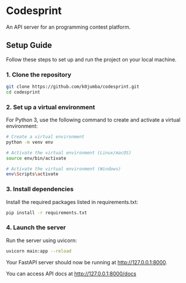 # Codesprint

An API server for an programming contest platform.

## Setup Guide

Follow these steps to set up and run the project on your local machine.

### 1. Clone the repository

```bash
git clone https://github.com/k0jumba/codesprint.git
cd codesprint
```

### 2. Set up a virtual environment
For Python 3, use the following command to create and activate a virtual environment:

```bash
# Create a virtual environment
python -m venv env

# Activate the virtual environment (Linux/macOS)
source env/bin/activate

# Activate the virtual environment (Windows)
env\Scripts\activate
```

### 3. Install dependencies
Install the required packages listed in requirements.txt:

```bash
pip install -r requirements.txt
```

### 4. Launch the server
Run the server using uvicorn:

```bash
uvicorn main:app --reload
```

Your FastAPI server should now be running at http://127.0.0.1:8000.

You can access API docs at http://127.0.0.1:8000/docs